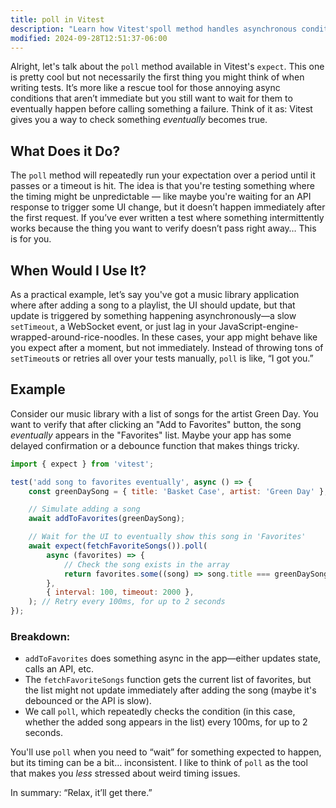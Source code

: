 ```yaml
---
title: poll in Vitest
description: "Learn how Vitest'spoll method handles asynchronous conditions."
modified: 2024-09-28T12:51:37-06:00
---
```


Alright, let's talk about the `poll` method available in Vitest's `expect`. This one is pretty cool but not necessarily the first thing you might think of when writing tests. It’s more like a rescue tool for those annoying async conditions that aren’t immediate but you still want to wait for them to eventually happen before calling something a failure. Think of it as: Vitest gives you a way to check something *eventually* becomes true.

## What Does it Do?

The `poll` method will repeatedly run your expectation over a period until it passes or a timeout is hit. The idea is that you're testing something where the timing might be unpredictable — like maybe you're waiting for an API response to trigger some UI change, but it doesn’t happen immediately after the first request. If you’ve ever written a test where something intermittently works because the thing you want to verify doesn’t pass right away… This is for you.

## When Would I Use It?

As a practical example, let’s say you've got a music library application where after adding a song to a playlist, the UI should update, but that update is triggered by something happening asynchronously—a slow `setTimeout`, a WebSocket event, or just lag in your JavaScript-engine-wrapped-around-rice-noodles. In these cases, your app might behave like you expect after a moment, but not immediately. Instead of throwing tons of `setTimeout`s or retries all over your tests manually, `poll` is like, “I got you.”

## Example

Consider our music library with a list of songs for the artist Green Day. You want to verify that after clicking an "Add to Favorites" button, the song *eventually* appears in the "Favorites" list. Maybe your app has some delayed confirmation or a debounce function that makes things tricky.

```javascript
import { expect } from 'vitest';

test('add song to favorites eventually', async () => {
	const greenDaySong = { title: 'Basket Case', artist: 'Green Day' };

	// Simulate adding a song
	await addToFavorites(greenDaySong);

	// Wait for the UI to eventually show this song in 'Favorites'
	await expect(fetchFavoriteSongs()).poll(
		async (favorites) => {
			// Check the song exists in the array
			return favorites.some((song) => song.title === greenDaySong.title);
		},
		{ interval: 100, timeout: 2000 },
	); // Retry every 100ms, for up to 2 seconds
});
```

### Breakdown:

- `addToFavorites` does something async in the app—either updates state, calls an API, etc.
- The `fetchFavoriteSongs` function gets the current list of favorites, but the list might not update immediately after adding the song (maybe it's debounced or the API is slow).
- We call `poll`, which repeatedly checks the condition (in this case, whether the added song appears in the list) every 100ms, for up to 2 seconds.

You'll use `poll` when you need to “wait” for something expected to happen, but its timing can be a bit… inconsistent. I like to think of `poll` as the tool that makes you *less* stressed about weird timing issues.

In summary: “Relax, it’ll get there.”

```ts
```
